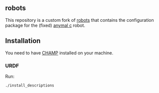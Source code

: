 ## robots

This repository is a custom fork of [robots](https://github.com/adthoms/robots) that contains the configuration package for the (fixed) [anymal c](https://github.com/adthoms/anymal_c_simple_description) robot.

## Installation

You need to have [CHAMP](https://github.com/chvmp/champ) installed on your machine.

### URDF

Run:
```bash
./install_descriptions
```
